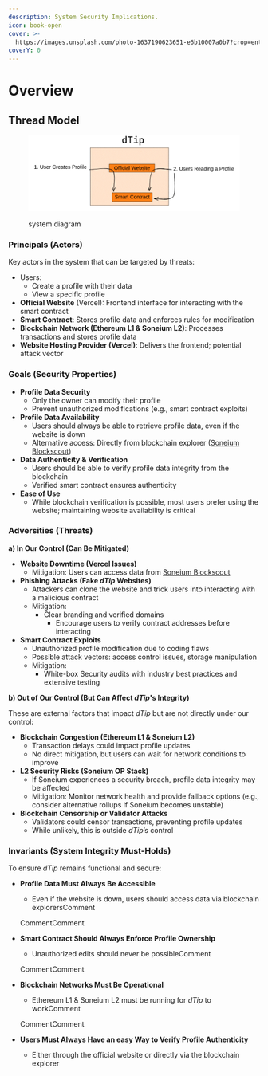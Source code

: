```yaml
---
description: System Security Implications.
icon: book-open
cover: >-
  https://images.unsplash.com/photo-1637190623651-e6b10007a0b7?crop=entropy&cs=srgb&fm=jpg&ixid=M3wxOTcwMjR8MHwxfHNlYXJjaHwxMHx8ZGlhZ3JhbXxlbnwwfHx8fDE3NDE3ODg1MzN8MA&ixlib=rb-4.0.3&q=85
coverY: 0
---
```


# Overview

## Thread Model

<figure><img src="../.gitbook/assets/dtip flow.png" alt=""><figcaption><p>system diagram</p></figcaption></figure>

### Principals (Actors)

Key actors in the system that can be targeted by threats:

* Users:
  * Create a profile with their data
  * View a specific profile
* **Official Website** (Vercel): Frontend interface for interacting with the smart contract
* **Smart Contract**: Stores profile data and enforces rules for modification
* **Blockchain Network (Ethereum L1 & Soneium L2)**: Processes transactions and stores profile data
* **Website Hosting Provider (Vercel)**: Delivers the frontend; potential attack vector

### Goals (Security Properties)

* **Profile Data Security**
  * Only the owner can modify their profile&#x20;
  * Prevent unauthorized modifications (e.g., smart contract exploits)
* **Profile Data Availability**
  * Users should always be able to retrieve profile data, even if the website is down
  * Alternative access: Directly from blockchain explorer ([Soneium Blockscout](https://soneium-minato.blockscout.com/address/0xB5500E2C3B09Eb7cfb19437BF88f3b3fe739C3b6?tab=read_contract))
* **Data Authenticity & Verification**
  * Users should be able to verify profile data integrity from the blockchain
  * Verified smart contract ensures authenticity
* **Ease of Use**
  * While blockchain verification is possible, most users prefer using the website; maintaining website availability is critical

### Adversities (Threats)

**a) In Our Control (Can Be Mitigated)**

* **Website Downtime (Vercel Issues)**
  * Mitigation: Users can access data from [Soneium Blockscout](https://soneium-minato.blockscout.com/address/0xB5500E2C3B09Eb7cfb19437BF88f3b3fe739C3b6?tab=read_contract)
* **Phishing Attacks (Fake&#x20;**_**dTip**_**&#x20;Websites)**
  * Attackers can clone the website and trick users into interacting with a malicious contract
  * Mitigation:
    * Clear branding and verified domains
      * Encourage users to verify contract addresses before interacting
* **Smart Contract Exploits**
  * Unauthorized profile modification due to coding flaws
  * Possible attack vectors: access control issues, storage manipulation
  * Mitigation:
    * White-box Security audits with industry best practices and extensive testing

**b) Out of Our Control (But Can Affect&#x20;**_**dTip**_**'s Integrity)**

These are external factors that impact _dTip_ but are not directly under our control:

* **Blockchain Congestion (Ethereum L1 & Soneium L2)**
  * Transaction delays could impact profile updates
  * No direct mitigation, but users can wait for network conditions to improve
* **L2 Security Risks (Soneium OP Stack)**
  * If Soneium experiences a security breach, profile data integrity may be affected
  * Mitigation: Monitor network health and provide fallback options (e.g., consider alternative rollups if Soneium becomes unstable)
* **Blockchain Censorship or Validator Attacks**
  * Validators could censor transactions, preventing profile updates
  * While unlikely, this is outside _dTip_’s control

### Invariants (System Integrity Must-Holds)

To ensure _dTip_ remains functional and secure:

*   **Profile Data Must Always Be Accessible**

    * Even if the website is down, users should access data via blockchain explorersComment

    CommentComment
*   **Smart Contract Should Always Enforce Profile Ownership**

    * Unauthorized edits should never be possibleComment

    CommentComment
*   **Blockchain Networks Must Be Operational**

    * Ethereum L1 & Soneium L2 must be running for _dTip_ to workComment

    CommentComment
* **Users Must Always Have an easy Way to Verify Profile Authenticity**
  * Either through the official website or directly via the blockchain explorer
